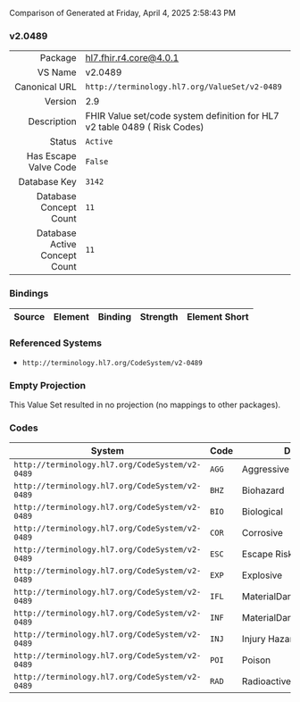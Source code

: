 Comparison of 
Generated at Friday, April 4, 2025 2:58:43 PM

### v2.0489

|      |     |
| ---: | --- |
| Package | hl7.fhir.r4.core@4.0.1 |
| VS Name | v2.0489 |
| Canonical URL | `http://terminology.hl7.org/ValueSet/v2-0489` |
| Version | 2.9 |
| Description | FHIR Value set/code system definition for HL7 v2 table 0489 ( Risk Codes) |
| Status | `Active` |
| Has Escape Valve Code | `False` |
| Database Key | `3142` |
| Database Concept Count | `11` |
| Database Active Concept Count | `11` |
### Bindings

| Source | Element | Binding | Strength | Element Short |
| ------ | ------- | ------- | -------- | ------------- |

### Referenced Systems

* `http://terminology.hl7.org/CodeSystem/v2-0489`
### Empty Projection

This Value Set resulted in no projection (no mappings to other packages).

### Codes

| System | Code | Display |
| ------ | ---- | ------- |
| `http://terminology.hl7.org/CodeSystem/v2-0489` | `AGG` | Aggressive |
| `http://terminology.hl7.org/CodeSystem/v2-0489` | `BHZ` | Biohazard |
| `http://terminology.hl7.org/CodeSystem/v2-0489` | `BIO` | Biological |
| `http://terminology.hl7.org/CodeSystem/v2-0489` | `COR` | Corrosive |
| `http://terminology.hl7.org/CodeSystem/v2-0489` | `ESC` | Escape Risk |
| `http://terminology.hl7.org/CodeSystem/v2-0489` | `EXP` | Explosive |
| `http://terminology.hl7.org/CodeSystem/v2-0489` | `IFL` | MaterialDangerInflammable |
| `http://terminology.hl7.org/CodeSystem/v2-0489` | `INF` | MaterialDangerInfectious |
| `http://terminology.hl7.org/CodeSystem/v2-0489` | `INJ` | Injury Hazard |
| `http://terminology.hl7.org/CodeSystem/v2-0489` | `POI` | Poison |
| `http://terminology.hl7.org/CodeSystem/v2-0489` | `RAD` | Radioactive |
